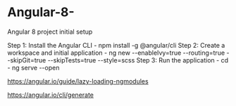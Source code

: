 # Angular-8-
Angular 8 project initial setup

Step 1: Install the Angular CLI - npm install -g @angular/cli
Step 2: Create a workspace and initial application - ng new <projectName> --enableIvy=true --routing=true --skipGit=true --skipTests=true --style=scss
Step 3: Run the application - cd <projectName>  - ng serve --open
  
  
  
  
  
  
  
  
  https://angular.io/guide/lazy-loading-ngmodules
  
  https://angular.io/cli/generate
